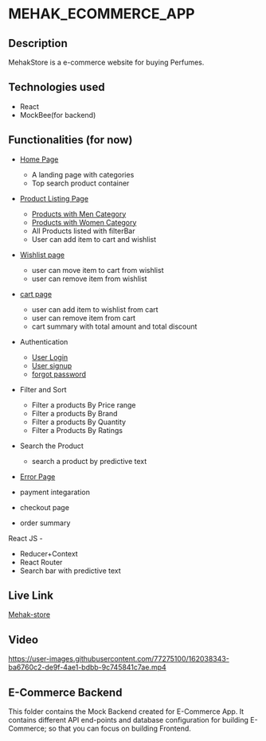 # MEHAK_ECOMMERCE_APP


 ## Description
 
 MehakStore is a e-commerce website for buying Perfumes.
 
 ## Technologies used

* React
* MockBee(for backend)

## Functionalities (for now)

* [Home Page](https://mehak-store.netlify.app/)
   - A landing page with categories
   - Top search product container
* [Product Listing Page](https://mehak-store.netlify.app/productpage)
     * [Products with Men Category](https://mehak-store.netlify.app/productpage?category=Men)
     * [Products with Women Category](https://mehak-store.netlify.app/productpage?category=Women)
     * All Products listed with filterBar
     * User can add item to cart and wishlist  
* [Wishlist page](https://mehak-store.netlify.app/wishlist) 
   * user can move item to cart from wishlist
   * user can remove item from wishlist
* [cart page](https://mehak-store.netlify.app/cart)
   * user can add item to wishlist from cart
   * user can remove item from cart
   * cart summary with total amount and total discount
* Authentication
  * [User Login](https://mehak-store.netlify.app/login)
  * [User signup](https://mehak-store.netlify.app/signup)
  * [forgot password](https://mehak-store.netlify.app/forgotpassword)
  
* Filter and Sort
  * Filter a products By Price range
  * Filter a products By Brand
  * Filter a products By Quantity
  * Filter a Products By Ratings
* Search the Product
   * search a product by predictive text
* [Error Page](https://mehak-store.netlify.app/productpag)
* payment integaration
* checkout page
* order summary

React JS -

- Reducer+Context
- React Router
- Search bar with predictive text

## Live Link
[Mehak-store](https://mehak-store.netlify.app/)

## Video

https://user-images.githubusercontent.com/77275100/162038343-ba6760c2-de9f-4ae1-bdbb-9c745841c7ae.mp4

## E-Commerce Backend

This folder contains the Mock Backend created for E-Commerce App. It contains different API end-points and database configuration for building E-Commerce; so that you can focus on building Frontend.


